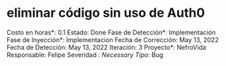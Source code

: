 # eliminar código sin uso de Auth0

Costo en horas*: 0.1
Estado: Done
Fase de Detección*: Implementación
Fase de Inyección*: Implementacion
Fecha de Corrección: May 13, 2022
Fecha de Detección: May 13, 2022
Iteración: 3
Proyecto*: NefroVida
Responsable: Felipe
Severidad *: Necessary
Tipo*: Bug